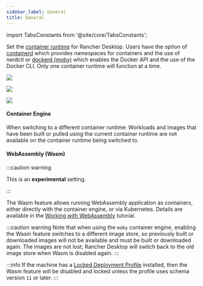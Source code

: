 ```yaml
---
sidebar_label: General
title: General
---
```


<head>
  <link rel="canonical" href="https://docs.rancherdesktop.io/ui/preferences/container-engine/general"/>
</head>

import TabsConstants from '@site/core/TabsConstants';

Set the [container runtime] for Rancher Desktop. Users have the option of [containerd] which provides namespaces for containers and the use of nerdctl or [dockerd (moby)] which enables the Docker API and the use of the Docker CLI. Only one container runtime will function at a time.

<Tabs groupId="os" defaultValue={TabsConstants.defaultOs}>
<TabItem value="Windows">

![](https://suse-rancher-media.s3.amazonaws.com/desktop/v1.17/preferences/Windows_containerEngine_tabGeneral.png)

</TabItem>
<TabItem value="macOS">

![](https://suse-rancher-media.s3.amazonaws.com/desktop/v1.17/preferences/macOS_containerEngine_tabGeneral.png)

</TabItem>
<TabItem value="Linux">

![](https://suse-rancher-media.s3.amazonaws.com/desktop/v1.17/preferences/Linux_containerEngine_tabGeneral.png)

</TabItem>
</Tabs>

#### Container Engine

When switching to a different container runtime: Workloads and images that have been built or pulled using the current container runtime are not available on the container runtime being switched to.

#### WebAssembly (Wasm)

:::caution warning

This is an **experimental** setting.

:::

The Wasm feature allows running WebAssembly application as containers, either directly with the container engine, or via Kubernetes. Details are available in the [Working with WebAssembly](../../../tutorials/working-with-webassembly.md) tutorial.

:::caution warning
Note that when using the `moby` container engine, enabling the Wasm feature switches to a different image store, so previously built or downloaded images will not be available and must be built or downloaded again. The images are not lost; Rancher Desktop will switch back to the old image store when Wasm is disabled again.
:::

:::info
If the machine has a [Locked Deployment Profile](../../../getting-started/deployment.md) installed, then the Wasm feature will be disabled and locked unless the profile uses schema version `11` or later.
:::

[container runtime]:
https://kubernetes.io/docs/setup/production-environment/container-runtimes/

[containerd]:
https://containerd.io/

[dockerd (moby)]:
https://mobyproject.org/

